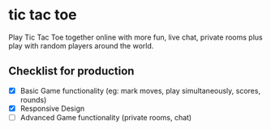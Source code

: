 # tic tac toe

Play Tic Tac Toe together online with more fun, live chat, private rooms plus play with random players around the world.

## Checklist for production
- [x] Basic Game functionality (eg: mark moves, play simultaneously, scores, rounds)
- [x] Responsive Design
- [ ] Advanced Game functionality (private rooms, chat)
